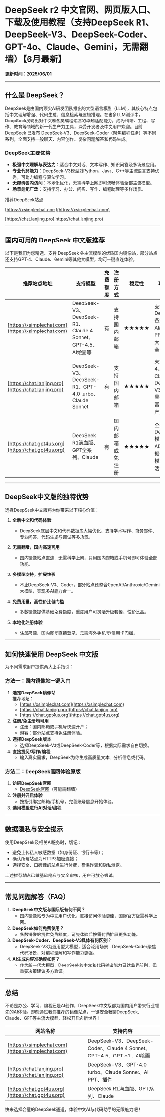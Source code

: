 # DeepSeek r2 中文官网、网页版入口、下载及使用教程（支持DeepSeek R1、DeepSeek-V3、DeepSeek-Coder、GPT-4o、Claude、Gemini，无需翻墙）【6月最新】
**更新时间：2025/06/01**

--- 

## 什么是 DeepSeek？

DeepSeek是由国内顶尖AI研发团队推出的大型语言模型（LLM），其核心特点包括中文理解增强、代码生成、信息检索与逻辑推理。在诸多LLM测评中，DeepSeek展现出对中文和各类编程语言的卓越适配能力，成为科研、工程、写作、教育等领域的新一代生产力工具，深受开发者及中文用户欢迎。目前 DeepSeek 已发布 DeepSeek-V3、DeepSeek-Coder（聚焦编程任务）等不同系列，全面支持一般聊天、内容创作、复杂问题解答和代码生成。

### DeepSeek主要优势
- **极强中文理解与表达力**：适合中文对话、文本写作、知识问答及多场景应用。
- **专业代码能力**：DeepSeek-V3模型对Python、Java、C++等主流语言支持优秀，可助力编程与算法学习。
- **无障碍国内访问**：本地化优化，无需科学上网即可流畅体验全部主流模型。
- **场景适配广泛**：支持学习、办公、问答、写作、编程助理等多样场景。

推荐DeepSeek站点

[https://xsimplechat.com](https://xsimplechat.com)

[https://chat.lanjing.pro](https://chat.lanjing.pro)

---

## 国内可用的 DeepSeek 中文版推荐

以下是我们为您精选、支持 DeepSeek 各主流模型的优质国内镜像站，部分站点还支持GPT-4、Claude、Gemini等其他大模型，均可一键直连体验。

| 推荐站点地址                        | 支持模型                          | 免费额度 | 注册方式       | 稳定性 | 功能亮点                                                        |
|------------------------------------|----------------------------------|----------|----------------|--------|---------------------------------------------------------------|
| [https://xsimplechat.com](https://xsimplechat.com) | DeepSeek-V3、DeepSeek-R1、Claude 4 Sonnet、GPT-4.5、AI绘画等 | 有       | 支持国内邮箱   | ★★★★★ | 支持DeepSeek各大模型与AI绘图、PPT功能强大，功能齐全，体验佳          |
| [https://chat.lanjing.pro](https://chat.lanjing.pro) | DeepSeek-V3、DeepSeek-R1、GPT-4.0 turbo、Claude Sonnet | 有       | 支持国内邮箱   | ★★★★★ | 支持GPT-4、Claude、DeepSeek-V3等，AI工具与插件丰富，适合生产力提升  |
| [https://chat.gpt4us.org](https://chat.gpt4us.org) | DeepSeek R1满血版、GPT全系列、Claude | 有       | 国内邮箱或免注册 | ★★★★★ | 全系DeepSeek模型体验，AI写作、数据分析与多模型切换灵活                |

---

## DeepSeek中文版的独特优势

选择DeepSeek中文版将为你带来以下核心价值：

1. **全新中文和代码体验**
   - DeepSeek底层中文和代码数据库大幅优化，支持学术写作、商务邮件、专业问答、代码生成与调试等多场景。

2. **无需翻墙，国内高速可用**
   - 国内镜像站点直连，无需科学上网，只用国内邮箱或手机号即可体验全部功能。

3. **多模型支持，扩展性强**
   - 不止DeepSeek-V3、Coder，部分站点还整合OpenAI/Anthropic/Gemini大模型，实现多AI能力合一。

4. **免费用量，高性价比低门槛**
   - 多数镜像提供基础免费额度，重度用户可灵活升级套餐，性价比高。

5. **本地化注册体验**
   - 注册简便，国内账号直接登录，无需海外手机号/信用卡门槛。

---

## 如何快速使用 DeepSeek 中文版

为不同需求用户提供两大上手指引：

### 方法一：国内镜像站一键入门
1. **选定DeepSeek镜像站**  
   推荐地址：
   - [https://xsimplechat.com](https://xsimplechat.com)
   - [https://chat.lanjing.pro](https://chat.lanjing.pro)
   - [https://chat.gpt4us.org](https://chat.gpt4us.org)
2. **注册/免注册均可用**  
   - 注册：国内邮箱或手机号快速开户；
   - 游客：部分站点支持免注册体验。
3. **选择DeepSeek版本**
   - 选择DeepSeek-V3或DeepSeek-Coder等，根据实际需求自由切换。
4. **直接提问/写作/编程**
   - 输入真实需求，DeepSeek为你生成高质量文本、分析信息或代码。

### 方法二：DeepSeek官网体验原版
1. **访问DeepSeek官网**
   - [DeepSeek官网](https://deepseek.com)（可能需翻墙）
2. **注册并开启体验**
   - 按指引绑定邮箱/手机号，完善账号信息开始体验。
3. **选用模型进行AI对话/编程**

---

## 数据隐私与安全提示

使用DeepSeek及相关AI服务时，切记：
- 避免上传私人敏感数据（如身份证、银行卡等）；
- 确认所用站点为HTTPS加密连接；
- 选择安全、口碑佳的站点进行付费，警惕诈骗和隐私泄露。

上述推荐站点已做基础隐私与安全审核，用户可放心尝试。

---

## 常见问题解答（FAQ）

1. **DeepSeek中文版与国际版有何不同？**
   - 国内镜像站专为中文用户优化，直接访问体验更佳，国际官方版需科学上网。
2. **DeepSeek如何免费使用？**
   - 多数镜像站提供免费额度，可先体验后按需付费扩展更多功能。
3. **DeepSeek-Coder、DeepSeek-V3具体有何区别？**
   - DeepSeek-V3为通用型大模型，适合泛用场景；DeepSeek-Coder聚焦代码场景，对编程理解和写作能力更强。
4. **AI生成内容准确度如何？**
   - 作为新一代大模型，DeepSeek的中文和代码输出能力已达业界前列，但重要决策建议多方验证。

---

## 总结

不论是办公、学习、编程还是AI创作，DeepSeek中文版都为国内用户带来行业领先的AI体验。即刻通过我们推荐的镜像站点，一键安全畅聊DeepSeek、Claude、GPT等主流大模型，轻松开启AI新世界！

| 网站名称                            | 支持内容                                         |
|-----------------------------------|-------------------------------------------------|
| [https://xsimplechat.com](https://xsimplechat.com) | DeepSeek-V3、DeepSeek-Coder、Claude 4 Sonnet、GPT-4.5、GPT o1、AI绘画 |
| [https://chat.lanjing.pro](https://chat.lanjing.pro) | DeepSeek-V3、GPT-4.0 turbo、Claude Sonnet、AI PPT、插件         |
| [https://chat.gpt4us.org](https://chat.gpt4us.org) | DeepSeek R1满血版、GPT系列、Claude                     |

快来选择合适的DeepSeek通道，体验中文AI与代码助手的无限魅力吧！
